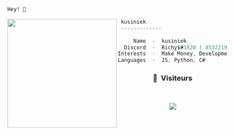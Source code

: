 ```bat
Hey! 👋 
```

<img align="left" src="https://media.discordapp.net/attachments/698136290964799519/955042828763942962/c09a317a87398aa7324b02a1455f3032.jpg" width="250" /> 

```csharp
 kusiniek
 -------------

     Name  -  kusiniek
  Discord  -  Richy$#3820 | 853221983465373707
Interests  -  Make Money, Development, Finance
Languages  -  JS, Python, C#
```
### <p align="center">👀 &nbsp;Visiteurs</p>
<br>
<p align="center">
  <img src="https://profile-counter.glitch.me/billythegoat356/count.svg" />
</p>
